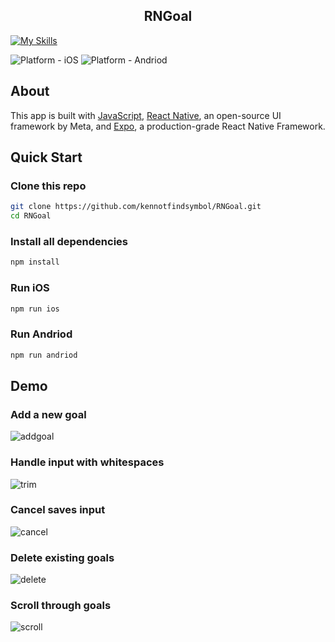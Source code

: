 <h2 align="center">
  RNGoal
</h2>

[![My Skills](https://skillicons.dev/icons?i=js,react)](https://skillicons.dev)

![Platform - iOS](https://img.shields.io/badge/platform-iOS-blue.svg)
![Platform - Andriod](https://img.shields.io/badge/platform-Andriod-red.svg)

## About
This app is built with [JavaScript](https://developer.mozilla.org/en-US/docs/Web/JavaScript), [React Native](https://reactnative.dev), an open-source UI framework by Meta, and [Expo](https://expo.dev), a production-grade React Native Framework.

## Quick Start

### Clone this repo
```bash
git clone https://github.com/kennotfindsymbol/RNGoal.git
cd RNGoal
```
### Install all dependencies
```bash
npm install
```

### Run iOS
```bash
npm run ios
```

### Run Andriod
```bash
npm run andriod
```

## Demo

### Add a new goal
![addgoal]()

### Handle input with whitespaces
![trim]()

### Cancel saves input
![cancel]()

### Delete existing goals
![delete]()

### Scroll through goals
![scroll]()
